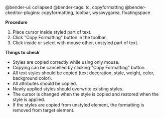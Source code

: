 @bender-ui: collapsed
@bender-tags: tc, copyformatting
@bender-ckeditor-plugins: copyformatting, toolbar, wysiwygarea, floatingspace

**Procedure**

1. Place cursor inside styled part of text.
2. Click "Copy Formatting" button in the toolbar.
3. Click inside or select with mouse other, unstyled part of text.

**Things to check**

* Styles are copied correctly while using only mouse.
* Copying can be cancelled by clicking "Copy Formatting" button.
* All text styles should be copied (text decoration, style, weight, color, background color).
* All attributes should be copied.
* Newly applied styles should overwrite existing styles.
* The cursor is changed when the style is copied and restored when the style is applied.
* If the styles are copied from unstyled element, the formatting is removed from target element.

